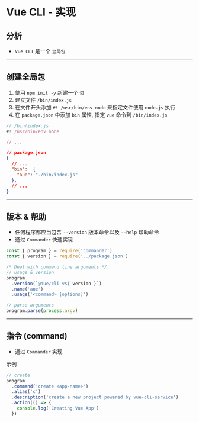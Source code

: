 # Vue CLI - 实现



## 分析

- `Vue CLI` 是一个 `全局包`

---

## 创建全局包

1. 使用 `npm init -y` 新建一个 `包`
2. 建立文件 `/bin/index.js`
3. 在文件开头添加 `#! /usr/bin/env node` 来指定文件使用 `node.js` 执行
4. 在 `package.json` 中添加 `bin` 属性, 指定 `vue` 命令到 `/bin/index.js`

```js
// /bin/index.js
#! /usr/bin/env node

// ...
```

```json
// package.json
{
  // ...
  "bin":  {
    "aue": "./bin/index.js"
  },
  // ...
}
```

---

## 版本 & 帮助

- 任何程序都应当包含 `--version` 版本命令以及 `--help` 帮助命令
- 通过 `Commander` 快速实现

```js
const { program } = require('commander')
const { version } = require('../package.json')

/* Deal with command line arguments */
// usage & version
program
  .version(`@aue/cli v${ version }`)
  .name('aue')
  .usage('<command> [options]')

// parse arguments
program.parse(process.argv)
```

---

## 指令 (command)

- 通过 `Commander` 实现

示例

```js
// create
program
  .command('create <app-name>')
  .alias('c')
  .description('create a new project powered by vue-cli-service')
  .action(() => {
    console.log('Creating Vue App')
  })
```

